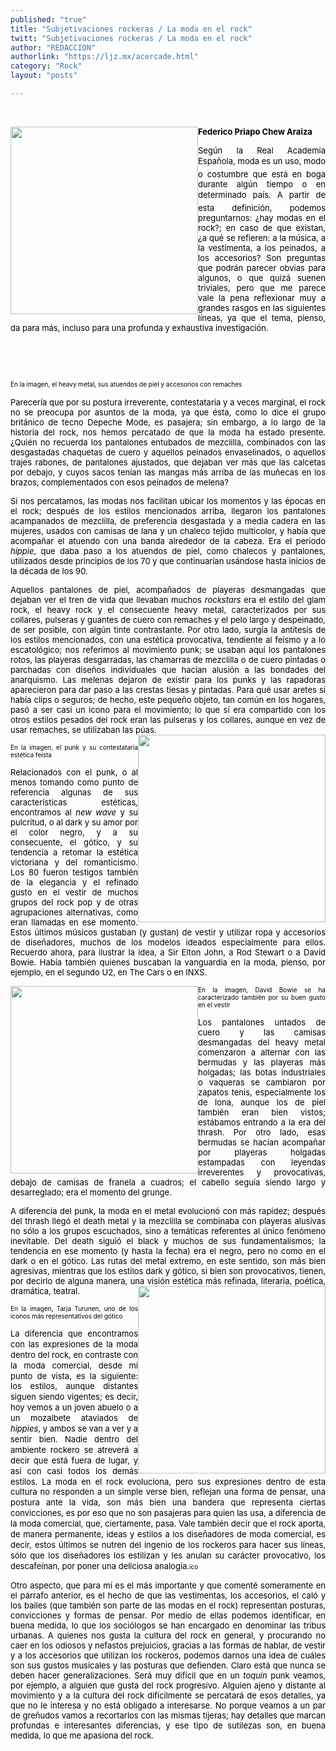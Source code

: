 ```yaml
---
published: "true"
title: "Subjetivaciones rockeras / La moda en el rock"
twitt: "Subjetivaciones rockeras / La moda en el rock"
author: "REDACCION"
authorlink: "https://ljz.mx/acercade.html"
category: "Rock"
layout: "posts"

---
```


<p style="text-align: justify;">
   
</p>

<span style="font-size: small;"><span style="color: #000000;"><img src="http://ljz.mx/images/stories/fotos_abril2013/heavy metal.jpg" border="0" width="300" style="float: left;" /></span></span>

<p style="text-align: justify;">
  <span style="font-size: small;"><span style="color: #000000;"><strong>Federico Priapo Chew Araiza</strong></span></span>
</p>

<p style="text-align: justify;">
  <span style="font-size: small;"><span style="color: #000000;">Según la Real Academia Española, moda es un uso, modo o costumbre que está en boga durante algún tiempo o en determinado país. A partir de esta definición, podemos preguntarnos: ¿hay modas en el rock?; en caso de que existan, ¿a qué se refieren: a la música, a la vestimenta, a los peinados, a los accesorios? Son preguntas que podrán parecer obvias para algunos, o que quizá suenen triviales, pero que me parece vale la pena reflexionar muy a grandes rasgos en las siguientes líneas, ya que el tema, pienso, da para más, incluso para una profunda y exhaustiva investigación. </span></span>
</p>

<span style="font-size: small;"><span style="color: #000000;"> </span></span>

 

 

<span style="font-size: x-small; color: #000000; text-align: justify; line-height: 1.3em;">En la imagen, el heavy metal, sus atuendos de piel y accesorios con remaches</span>

<p style="text-align: justify;">
  <span style="font-size: small;"><span style="color: #000000;">Parecería que por su postura irreverente, contestataria y a veces marginal, el rock no se preocupa por asuntos de la moda, ya que ésta, como lo dice el grupo británico de tecno Depeche Mode, es pasajera; sin embargo, a lo largo de la historia del rock, nos hemos percatado de que la moda ha estado presente. ¿Quién no recuerda los pantalones entubados de mezclilla, combinados con las desgastadas chaquetas de cuero y aquellos peinados envaselinados, o aquellos trajes rabones, de pantalones ajustados, que dejaban ver más que las calcetas por debajo, y cuyos sacos tenían las mangas más arriba de las muñecas en los brazos, complementados con esos peinados de melena?</span></span>
</p>

<p style="text-align: justify;">
  <span style="font-size: small;"><span style="color: #000000;">Si nos percatamos, las modas nos facilitan ubicar los momentos y las épocas en el rock; después de los estilos mencionados arriba, llegaron los pantalones acampanados de mezclilla, de preferencia desgastada y a media cadera en las mujeres, usados con camisas de lana y un chaleco tejido multicolor, y había que acompañar el atuendo con una banda alrededor de la cabeza. Era el periodo <em>hippie</em>, que daba paso a los atuendos de piel, como chalecos y pantalones, utilizados desde principios de los 70 y que continuarían usándose hasta inicios de la década de los 90.</span></span>
</p>

<p style="text-align: justify;">
  <span style="font-size: small;"><span style="color: #000000;">Aquellos pantalones de piel, acompañados de playeras desmangadas que dejaban ver el tren de vida que llevaban muchos <em>rockstars</em> era el estilo del glam rock, el heavy rock y el consecuente heavy metal, caracterizados por sus collares, pulseras y guantes de cuero con remaches y el pelo largo y despeinado, de ser posible, con algún tinte contrastante. Por otro lado, surgía la antítesis de los estilos mencionados, con una estética provocativa, tendiente al feísmo y a lo escatológico; nos referimos al movimiento punk; se usaban aquí los pantalones rotos, las playeras desgarradas, las chamarras de mezclilla o de cuero pintadas o parchadas con diseños individuales que hacían alusión a las bondades del anarquismo. Las melenas dejaron de existir para los punks y las rapadoras aparecieron para dar paso a las crestas tiesas y pintadas. Para qué usar aretes si había clips o seguros; de hecho, este pequeño objeto, tan común en los hogares, pasó a ser casi un icono para el movimiento; lo que sí era compartido con los otros estilos pesados del rock eran las pulseras y los collares, aunque en vez de usar remaches, se utilizaban las púas.<img src="http://ljz.mx/images/stories/fotos_abril2013/punk1.jpg" border="0" width="300" style="float: right;" /></span></span>
</p>

<p style="text-align: justify;">
  <span style="font-size: small;"><span style="color: #000000;"><span style="font-size: x-small;">En la imagen, el punk y su contestataria estética feísta</span></span></span>
</p>

<p style="text-align: justify;">
  <span style="font-size: small;"><span style="color: #000000;">Relacionados con el punk, o al menos tomando como punto de referencia algunas de sus características estéticas, encontramos al <em>new wave</em> y su pulcritud, o al dark y su amor por el color negro, y a su consecuente, el gótico, y su tendencia a retomar la estética victoriana y del romanticismo. Los 80 fueron testigos también de la elegancia y el refinado gusto en el vestir de muchos grupos del rock pop y de otras agrupaciones alternativas, como eran llamadas en ese momento. Estos últimos músicos gustaban (y gustan) de vestir y utilizar ropa y accesorios de diseñadores, muchos de los modelos ideados especialmente para ellos. Recuerdo ahora, para ilustrar la idea, a Sir Elton John, a Rod Stewart o a David Bowie. Había también quienes buscaban la vanguardia en la moda, pienso, por ejemplo, en el segundo U2, en The Cars o en INXS.</span></span>
</p>

<p style="text-align: justify;">
  <span style="font-size: small;"><span style="color: #000000;"><span style="font-size: x-small;"><img src="http://ljz.mx/images/stories/fotos_abril2013/david bowie.jpg" border="0" width="300" style="float: left;" />En la imagen, David Bowie se ha caracterizado también por su buen gusto en el vestir</span></span></span>
</p>

<p style="text-align: justify;">
  <span style="font-size: small;"><span style="color: #000000;">Los pantalones untados de cuero y las camisas desmangadas del heavy metal comenzaron a alternar con las bermudas y las playeras más holgadas; las botas industriales o vaqueras se cambiaron por zapatos tenis, especialmente los de lona, aunque los de piel también eran bien vistos; estábamos entrando a la era del thrash. Por otro lado, esas bermudas se hacían acompañar por playeras holgadas estampadas con leyendas irreverentes y provocativas, debajo de camisas de franela a cuadros; el cabello seguía siendo largo y desarreglado; era el momento del grunge.</span></span>
</p>

<p style="text-align: justify;">
  <span style="font-size: small;"><span style="color: #000000;">A diferencia del punk, la moda en el metal evolucionó con más rapidez; después del thrash llegó el death metal y la mezclilla se combinaba con playeras alusivas no sólo a los grupos escuchados, sino a temáticas referentes al único fenómeno inevitable. Del death siguió el black y muchos de sus fundamentalismos; la tendencia en ese momento (y hasta la fecha) era el negro, pero no como en el dark o en el gótico. Las rutas del metal extremo, en este sentido, son más bien agresivas, mientras que los estilos dark y gótico, si bien son provocativos, tienen, por decirlo de alguna manera, una visión estética más refinada, literaria, poética, dramática, teatral.<img src="http://ljz.mx/images/stories/fotos_abril2013/tarja turunen.jpg" border="0" width="300" style="float: right;" /></span></span>
</p>

<p style="text-align: justify;">
  <span style="font-size: small;"><span style="color: #000000;"><span style="font-size: x-small;">En la imagen, Tarja Turunen, uno de los iconos más representativos del gótico</span></span></span>
</p>

<div>
  <p style="text-align: justify;">
    <span style="font-size: small;"><span style="color: #000000;"><span style="font-size: x-small;"><span style="font-size: small; line-height: 1.3em;">La diferencia que encontramos con las expresiones de la moda dentro del rock, en contraste con la moda comercial, desde mi punto de vista, es la siguiente: los estilos, aunque distantes siguen siendo vigentes; es decir, hoy vemos a un joven abuelo o a un mozalbete ataviados de </span><em style="font-size: small; line-height: 1.3em;">hippies</em><span style="font-size: small; line-height: 1.3em;">, y ambos se van a ver y a sentir bien. Nadie dentro del ambiente rockero se atreverá a decir que está fuera de lugar, y así con casi todos los demás estilos. La moda en el rock evoluciona, pero sus expresiones dentro de esta cultura no responden a un simple verse bien, reflejan una forma de pensar, una postura ante la vida, son más bien una bandera que representa ciertas convicciones, es por eso que no son pasajeras para quien las usa, a diferencia de la moda comercial, que, ciertamente, pasa. Vale también decir que el rock aporta, de manera permanente, ideas y estilos a los diseñadores de moda comercial, es decir, estos últimos se nutren del ingenio de los rockeros para hacer sus líneas, sólo que los diseñadores los estilizan y les anulan su carácter provocativo, los descafeínan, por poner una deliciosa analogía.</span>ico</span></span></span>
  </p>
  
  <p style="text-align: justify;">
    <span style="font-size: small;"><span style="color: #000000;">Otro aspecto, que para mí es el más importante y que comenté someramente en el párrafo anterior, es el hecho de que las vestimentas, los accesorios, el caló y los bailes (que también son parte de las modas en el rock) representan posturas, convicciones y formas de pensar. Por medio de ellas podemos identificar, en buena medida, lo que los sociólogos se han encargado en denominar las tribus urbanas. A quienes nos gusta la cultura del rock en general, y procurando no caer en los odiosos y nefastos prejuicios, gracias a las formas de hablar, de vestir y a los accesorios que utilizan los rockeros, podemos darnos una idea de cuáles son sus gustos musicales y las posturas que defienden. Claro está que nunca se deben hacer generalizaciones. Será muy difícil que en un <em>toquín</em> punk veamos, por ejemplo, a alguien que gusta del rock progresivo. Alguien ajeno y distante al movimiento y a la cultura del rock difícilmente se percatará de esos detalles, ya que no le interesa y no está obligado a interesarse. No porque veamos a un par de greñudos vamos a recortarlos con las mismas tijeras; hay detalles que marcan profundas e interesantes diferencias, y ese tipo de sutilezas son, en buena medida, lo que me apasiona del rock.</span></span>
  </p>
</div>
